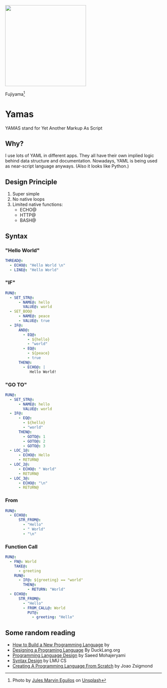 <img src="https://user-images.githubusercontent.com/4682613/222035515-8ff9e540-aa55-48a2-8208-48f7699233aa.jpg" width="260" />

Fujiyama[^1]


# Yamas
YAMAS stand for Yet Another Markup As Script


## Why?

I use lots of YAML in different apps. They all have their own implied logic behind data structure and documentation. Nowadays, YAML is being used as near-script language anyways. (Also it looks like Python.)

## Design Principle
1. Super simple
2. No native loops
3. Limited native functions:
   - ECHO@
   - HTTP@
   - BASH@

## Syntax

### "Hello World"

```yaml
THREAD@:
  - ECHO@: "Hello World \n"
  - LINE@: "Hello World"
```

### "IF"

```yaml
RUN@:
  - SET_STR@:
      - NAME@: hello
        VALUE@: world
  - SET_BOO@
      - NAME@: peace
      - VALUE@: true
  - IF@:
      AND@:
        - EQ@: 
          - ${hello}
          - "world"
        - EQ@:
          - ${peace}
          - true
      THEN@:
        - ECHO@: |
           Hello World! 
```

### "GO TO"

```yaml
RUN@:
  - SET_STR@:
      - NAME@: hello
        VALUE@: world
  - IF@:
      - EQ@: 
        - ${hello}
        - "world"
      THEN@:
        - GOTO@: 1
        - GOTO@: 2
        - GOTO@: 3
  - LOC_1@:
      - ECHO@: Hello
      - RETURN@
  - LOC_2@:
      - ECHO@: " World"
      - RETURN@
  - LOC_3@:
      - ECHO@: "\n"
      - RETURN@

```

### From

```yaml
RUN@:
  - ECHO@:
      STR_FROM@:
        - "Hello"
        - " World"
        - "\n"

```

### Function Call

```yaml
RUN@:
  - FN@: World
    TAKE@:
      - greeting
    RUN@:
      - IF@: ${greeting} == "world"
        THEN@:
          - RETURN: "World"
  - ECHO@:
      STR_FROM@:
        - "Hello"
        - FROM_CALL@: World
          PUT@:
            - greeting: "Hello"
```

## Some random reading
- [How to Build a New Programming Language](https://pgrandinetti.github.io/compilers/page/how-to-build-a-new-programming-language/) by 
- [Designing a Programing Language](http://ducklang.org/designing-a-programming-language-i) By DuckLang.org
- [Programming Language Design](https://bootcamp.uxdesign.cc/programming-language-design-a649513dbcf7) by Saeed Mohajeryami
- [Syntax Design](https://cs.lmu.edu/~ray/notes/syntaxdesign/) by LMU CS
- [Creating A Programming Language From Scratch](https://medium.com/swlh/creating-a-programming-language-from-scratch-244b88e33e2f) by Joao Zsigmond

[^1]: Photo by <a href="https://unsplash.com/@jmeguilos?utm_source=unsplash&utm_medium=referral&utm_content=creditCopyText">Jules Marvin Eguilos</a> on <a href="https://unsplash.com/photos/O3oQg9CPy1k?utm_source=unsplash&utm_medium=referral&utm_content=creditCopyText">Unsplash</a>

